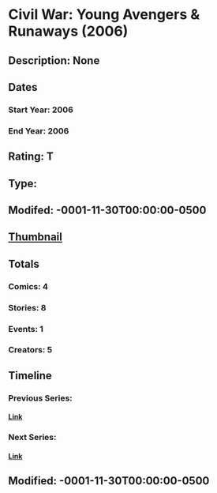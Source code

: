 # Civil War: Young Avengers & Runaways (2006)
## Description: None
## Dates
### Start Year: 2006
### End Year: 2006
## Rating: T
## Type: 
## Modifed: -0001-11-30T00:00:00-0500
## [Thumbnail](http://i.annihil.us/u/prod/marvel/i/mg/c/a0/4bad499f1f64a.jpg)
## Totals
### Comics: 4
### Stories: 8
### Events: 1
### Creators: 5
## Timeline
### Previous Series: 
#### [Link]()
### Next Series: 
#### [Link]()
## Modified: -0001-11-30T00:00:00-0500